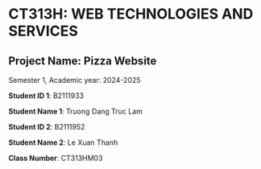 # CT313H: WEB TECHNOLOGIES AND SERVICES

## Project Name: Pizza Website

Semester 1, Academic year: 2024-2025

**Student ID 1**: B2111933

**Student Name 1**: Truong Dang Truc Lam

**Student ID 2**: B2111952

**Student Name 2**: Le Xuan Thanh

**Class Number**: CT313HM03

